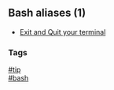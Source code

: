## Bash aliases (1)

- [Exit and Quit your terminal](exit-and-quit.md)

### Tags
[#tip](../../tips.md)  
[#bash](../bash.md)